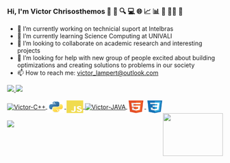 <!--
https://github.com/anuraghazra/github-readme-stats?tab=readme-ov-file
https://devicon.dev/

Snake Game
https://www.youtube.com/watch?v=MZT37vCQ-4Y
-->

### Hi, I'm Victor Chrisosthemos 👋 🔬 🔍  💻 🌐 📈 📊 🧬 👨‍🔬 🔋

- 🔭 I’m currently working on technicial suport at Intelbras
- 🌱 I’m currently learning Science Computing at UNIVALI
- 👯 I’m looking to collaborate on academic research and interesting projects
- 🤔 I’m looking for help with new group of people excited about building optimizations and creating solutions to problems in our society
- 📫 How to reach me: victor_lampert@outlook.com
  
<div>
  <a href="https://github.com/victorhugochrisosthemos">
  <img height="180em" src="https://github-readme-stats.vercel.app/api?username=victorhugochrisosthemos&show_icons=true&theme=tokyonight">
  <img height="180em" src="https://github-readme-stats.vercel.app/api/top-langs/?username=victorhugochrisosthemos&hide_progress=true&theme=tokyonight">
</div>

<div style="display: inline_block"><br>
  <img align="center" alt="Victor-C++" height="30" width="40" src="https://cdn.jsdelivr.net/gh/devicons/devicon@latest/icons/cplusplus/cplusplus-original.svg"> 
  <img align="center" alt="Victor-Python" height="30" width="40" src="https://raw.githubusercontent.com/devicons/devicon/master/icons/python/python-original.svg">
  <img align="center" alt="Victor-Js" height="30" width="40" src="https://raw.githubusercontent.com/devicons/devicon/master/icons/javascript/javascript-plain.svg">
  <img align="center" alt="Victor-JAVA" height="30" width="40" src="https://cdn.jsdelivr.net/gh/devicons/devicon@latest/icons/java/java-original-wordmark.svg">
  <img align="center" alt="Victor-HTML" height="30" width="40" src="https://raw.githubusercontent.com/devicons/devicon/master/icons/html5/html5-original.svg">
  <img align="center" alt="Victor-CSS" height="30" width="40" src="https://raw.githubusercontent.com/devicons/devicon/master/icons/css3/css3-original.svg">
  <img align="right" src="https://media.giphy.com/media/HzPtbOKyBoBFsK4hyc/giphy.gif?cid=790b7611xt2gdxfn54ecz07rtp7csckrgvjaygpbktq64f9r&ep=v1_gifs_search&rid=giphy.gif&ct=g" width="140" height="100" frameBorder="0" class="giphy-embed">
</div>
 
<div> <br>
  <a href="[https://www.linkedin.com/in/rafaella-ballerini-45875016a](https://www.linkedin.com/in/victor-hugo-c-6a9081b0/recent-activity/all/)" target="_blank"><img src="https://img.shields.io/badge/-LinkedIn-%230077B5?style=for-the-badge&logo=linkedin&logoColor=white" target="_blank"></a> 
  
  
</div>
